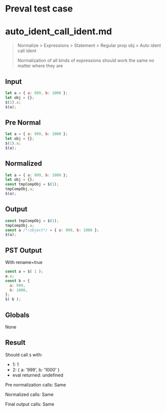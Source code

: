 # Preval test case

# auto_ident_call_ident.md

> Normalize > Expressions > Statement > Regular prop obj > Auto ident call ident
>
> Normalization of all kinds of expressions should work the same no matter where they are

## Input

`````js filename=intro
let a = { a: 999, b: 1000 };
let obj = {};
$(1).a;
$(a);
`````

## Pre Normal


`````js filename=intro
let a = { a: 999, b: 1000 };
let obj = {};
$(1).a;
$(a);
`````

## Normalized


`````js filename=intro
let a = { a: 999, b: 1000 };
let obj = {};
const tmpCompObj = $(1);
tmpCompObj.a;
$(a);
`````

## Output


`````js filename=intro
const tmpCompObj = $(1);
tmpCompObj.a;
const a /*:object*/ = { a: 999, b: 1000 };
$(a);
`````

## PST Output

With rename=true

`````js filename=intro
const a = $( 1 );
a.a;
const b = {
  a: 999,
  b: 1000,
};
$( b );
`````

## Globals

None

## Result

Should call `$` with:
 - 1: 1
 - 2: { a: '999', b: '1000' }
 - eval returned: undefined

Pre normalization calls: Same

Normalized calls: Same

Final output calls: Same
